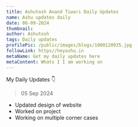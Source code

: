 ```yaml
---
title: Ashutosh Anand Tiwari Daily Updates
name: Ashu updates daily
date: 06-09-2024
thumbnail: 
author: Ashutosh
tags: Daily updates
profilePic: /public/images/blogs/1000120935.jpg
followLink: https//heyashu.in
metaName: Get my daily updates here
metaContent: Whats I I am working on
---
```

My Daily Updates 👇

> 05 Sep 2024

* Updated design of website
* Worked on project
* Working on multiple corner cases
